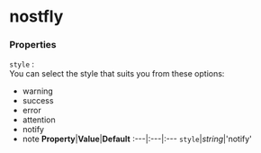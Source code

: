 # nostfly


### Properties 
``style`` :<br>
You can select the style that suits you from these options:
- warning
- success
- error
- attention
- notify
- note
**Property**|**Value**|**Default**
:---|:---|:---
``style``|_string_|'notify'
